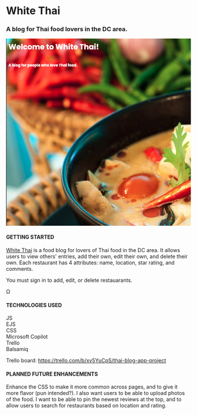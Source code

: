 # White Thai
### A blog for Thai food lovers in the DC area.

![alt text](<White-Thai screenshot.png>)

#### GETTING STARTED

[White Thai](https://github.com/zsandler/thai-blog-project.git "White-Thai") is a food blog for lovers of Thai food in the DC area. It allows users to view others' entries, add their own, edit their own, and delete their own. Each restaurant has 4 attributes: name, location, star rating, and comments. 

You must sign in to add, edit, or delete restauarants.  

Ω
#### TECHNOLOGIES USED
JS
<br>
EJS
<br>
CSS
<br>
Microsoft Copilot
<br>
Trello
<br>
Balsamiq

Trello board:
https://trello.com/b/xv5YuCpS/thai-blog-app-project

#### PLANNED FUTURE ENHANCEMENTS
Enhance the CSS to make it more common across pages, and to give it more flavor (pun intended?). I also want users to be able to upload photos of the food. I want to be able to pin the newest reviews at the top, and to allow users to search for restaurants based on location and rating.
